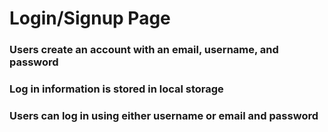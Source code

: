 # Login/Signup Page

### Users create an account with an email, username, and password
### Log in information is stored in local storage
### Users can log in using either username or email and password